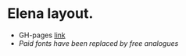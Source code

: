 # Elena layout.
* GH-pages [link](https://rkfr.github.io/elena.github.io/)
* *Paid fonts have been replaced by free analogues*
